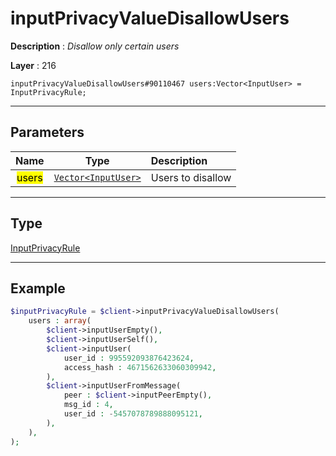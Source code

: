 # inputPrivacyValueDisallowUsers

**Description** : *Disallow only certain users*

**Layer** : 216

```tl
inputPrivacyValueDisallowUsers#90110467 users:Vector<InputUser> = InputPrivacyRule;
```

---

## Parameters

| Name | Type | Description |
| :---: | :---: | :--- |
| <mark>users</mark> | [`Vector<InputUser>`](type/InputUser) | Users to disallow |

---

## Type

[InputPrivacyRule](type/InputPrivacyRule)

---

## Example

```php
$inputPrivacyRule = $client->inputPrivacyValueDisallowUsers(
	users : array(
		$client->inputUserEmpty(),
		$client->inputUserSelf(),
		$client->inputUser(
			user_id : 995592093876423624,
			access_hash : 4671562633060309942,
		),
		$client->inputUserFromMessage(
			peer : $client->inputPeerEmpty(),
			msg_id : 4,
			user_id : -5457078789888095121,
		),
	),
);
```